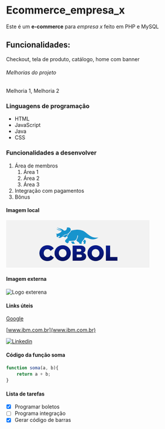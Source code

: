 # Ecommerce_empresa_x
Este é um **e-commerce** para *empresa x* feito em PHP e MySQL

## Funcionalidades:

Checkout, tela de produto, catálogo, home com banner

###### Melhorias do projeto

Melhoria 1, Melhoria 2

### Linguagens de programação

* HTML
* JavaScript
* Java
* CSS

### Funcionalidades a desenvolver

1. Área de membros
    1. Área 1
    2. Área 2
    3. Área 3
2. Integração com pagamentos
3. Bônus

#### Imagem local

![Logo Cobol](img/download.png)

#### Imagem externa

![Logo exterena](https://res.cloudinary.com/practicaldev/image/fetch/s--KCRN0Wuf--/c_fill,f_auto,fl_progressive,h_320,q_auto,w_320/https://dev-to-uploads.s3.amazonaws.com/uploads/organization/profile_image/356/ceb8dc0f-a77b-4f89-84da-52216a4286e1.png)

#### Links úteis

[Google](https://www.google.com.br)

[www.ibm.com.br](www.ibm.com.br)

[![Linkedin](https://logospng.org/wp-content/uploads/linkedin.png)](https://www.linkedin.com/in/rodrigo-licar-gois-492618106/)

#### Código da função soma

```javascript
function soma(a, b){
    return a + b;
}
```


#### Lista de tarefas

- [x] Programar boletos
- [ ]  Programa integração
- [x] Gerar código de barras